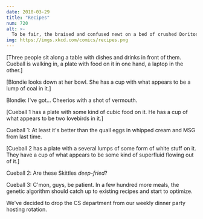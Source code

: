 ```yaml
---
date: 2010-03-29
title: "Recipes"
num: 720
alt: >-
  To be fair, the braised and confused newt on a bed of crushed Doritos turned out to be delicious.
img: https://imgs.xkcd.com/comics/recipes.png
---
```

[Three people sit along a table with dishes and drinks in front of them. Cueball is walking in, a plate with food on it in one hand, a laptop in the other.]

[Blondie looks down at her bowl. She has a cup with what appears to be a lump of coal in it.]

Blondie: I've got... Cheerios with a shot of vermouth.

[Cueball 1 has a plate with some kind of cubic food on it. He has a cup of what appears to be two lovebirds in it.]

Cueball 1: At least it's better than the quail eggs in whipped cream and MSG from last time.

[Cueball 2 has a plate with a several lumps of some form of white stuff on it. They have a cup of what appears to be some kind of superfluid flowing out of it.]

Cueball 2: Are these Skittles *deep-fried*?

Cueball 3: C'mon, guys, be patient. In a few hundred more meals, the genetic algorithm should catch up to existing recipes and start to optimize.

We've decided to drop the CS department from our weekly dinner party hosting rotation.